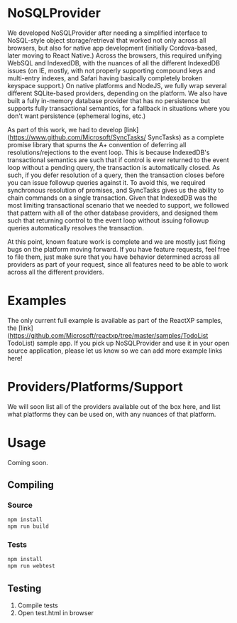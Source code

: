 # NoSQLProvider
We developed NoSQLProvider after needing a simplified interface to NoSQL-style object storage/retrieval that worked not only across all browsers, but also for native app development (initially Cordova-based, later moving to React Native.)  Across the browsers, this required unifying WebSQL and IndexedDB, with the nuances of all the different IndexedDB issues (on IE, mostly, with not properly supporting compound keys and multi-entry indexes, and Safari having basically completely broken keyspace support.)  On native platforms and NodeJS, we fully wrap several different SQLite-based providers, depending on the platform.  We also have built a fully in-memory database provider that has no persistence but supports fully transactional semantics, for a fallback in situations where you don't want persistence (ephemeral logins, etc.)

As part of this work, we had to develop [link](https://www.github.com/Microsoft/SyncTasks/ SyncTasks) as a complete promise library that spurns the A+ convention of deferring all resolutions/rejections to the event loop.  This is because IndexedDB's transactional semantics are such that if control is ever returned to the event loop without a pending query, the transaction is automatically closed.  As such, if you defer resolution of a query, then the transaction closes before you can issue followup queries against it.  To avoid this, we required synchronous resolution of promises, and SyncTasks gives us the ability to chain commands on a single transaction.  Given that IndexedDB was the most limiting transactional scenario that we needed to support, we followed that pattern with all of the other database providers, and designed them such that returning control to the event loop without issuing followup queries automatically resolves the transaction.

At this point, known feature work is complete and we are mostly just fixing bugs on the platform moving forward.  If you have feature requests, feel free to file them, just make sure that you have behavior determined across all providers as part of your request, since all features need to be able to work across all the different providers.

# Examples
The only current full example is available as part of the ReactXP samples, the [link](https://github.com/Microsoft/reactxp/tree/master/samples/TodoList TodoList) sample app.  If you pick up NoSQLProvider and use it in your open source application, please let us know so we can add more example links here!

# Providers/Platforms/Support

We will soon list all of the providers available out of the box here, and list what platforms they can be used on, with any nuances of that platform.

# Usage

Coming soon.

## Compiling
### Source
```bash
npm install
npm run build
```
### Tests
```bash
npm install
npm run webtest
```

## Testing
1. Compile tests
1. Open test.html in browser